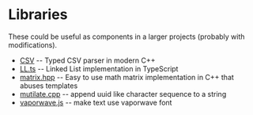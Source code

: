 # Libraries
These could be useful as components in a larger projects (probably with modifications).

- [CSV](csv.cpp) -- Typed CSV parser in modern C++
- [LL.ts](ll.ts) -- Linked List implementation in TypeScript
- [matrix.hpp](matrix.hpp) -- Easy to use math matrix implementation in C++ that abuses templates
- [mutilate.cpp](mutilate.cpp) -- append uuid like character sequence to a string
- [vaporwave.js](vaporwave.js) -- make text use vaporwave font

